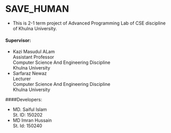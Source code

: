 # SAVE_HUMAN
* This is 2-1 term project of Advanced Programming Lab of  CSE discipline of Khulna University.
#### Supervisor:
* Kazi Masudul ALam<br>Assistant Professor<br>Computer Science And Engineering Discipline<br>Khulna University<br>
* Sarfaraz Newaz<br>Lecturer<br>Computer Science And Engineering Discipline<br>Khulna University

####Developers:
* MD. Saiful Islam<br>St. ID: 150202 
* MD Imran Hussain<br>St. Id: 150240
